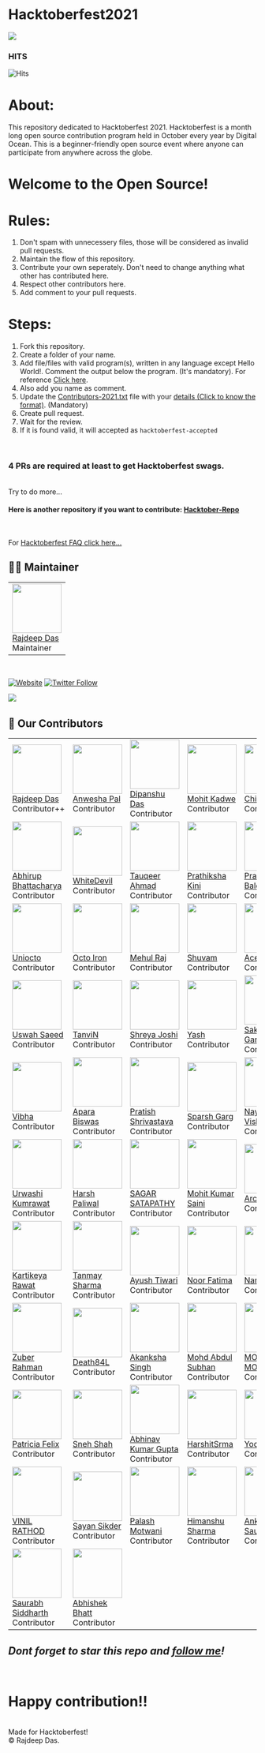 # Hacktoberfest2021
<img src="https://github.com/Rajspeaks/Hacktoberfest-2021/blob/main/hacktoberfest%202021.png">

### HITS
  
![Hits](https://hitcounter.pythonanywhere.com/count/tag.svg?url=https://github.com/Rajspeaks/Hacktoberfest-2021) 


# About:

This repository dedicated to Hacktoberfest 2021. Hacktoberfest is a month long open source contribution program held in October every year by Digital Ocean. This is a beginner-friendly open source event where anyone can participate from anywhere across the globe.

# Welcome to the Open Source!

# Rules:

1. Don't spam with unnecessery files, those will be considered as invalid pull requests.<br>
2. Maintain the flow of this repository.<br>
3. Contribute your own seperately. Don't need to change anything what other has contributed here.<br>
4. Respect other contributors here. <br>
5. Add comment to your pull requests.<br>

# Steps:

1. Fork this repository.<br>
2. Create a folder of your name. <br>
3.  Add file/files with valid program(s), written in any language except Hello World!. Comment the output below the program. (It's mandatory). For reference <a href="https://github.com/Rajspeaks/Hacktoberfest-2021/tree/main/Rajdeep%20Das">Click here</a>. <br>
4. Also add you name as comment.<br>
5. Update the <a href="https://github.com/Rajspeaks/Hacktoberfest-2021/blob/main/Contributors-2021.md">Contributors-2021.txt</a> file with your <a href="https://github.com/Rajspeaks/Hacktoberfest-2021/blob/main/Contributor%20format.txt">details (Click to know the format)</a>. (Mandatory) <br>
6. Create pull request. <br>
7. Wait for the review. <br>
8. If it is found valid, it will accepted as <code>hacktoberfest-accepted</code> 

<br>
<h3> 4 PRs are required at least to get Hacktoberfest swags. </h3>
<br>
Try to do more...

<br>

<h4> Here is another repository if you want to contribute: <a href="https://github.com/Rajspeaks/Chrome-extension"> Hacktober-Repo </a> </h4>
<br>

For <a href="https://hacktoberfest.digitalocean.com/faq">Hacktoberfest FAQ click here... </a>
<br>


<!--## :handshake: Our Contributors
<a href="https://github.com/Rajspeaks/Hacktoberfest-2021/graphs/contributors">
  <img src="https://contrib.rocks/image?repo=Rajspeaks/Hacktoberfest-2021" />
</a>
-->


## :man_technologist: Maintainer

<table>
  <tr>
    <td> <img src="https://github.com/Rajspeaks.png?size=100" height="100px" width="100px"><br> <a href="https://github.com/Rajspeaks">Rajdeep Das</a> <br> Maintainer </td>
  </tr>
  </table>
<br>

[![Website](https://img.shields.io/website?label=Website&style=for-the-badge&url=https%3A%2F%2Fcodestackr.com)](https://rajspeaks.github.io)
[![Twitter Follow](https://img.shields.io/twitter/follow/itsrajdeepdas?color=1DA1F2&logo=twitter&style=for-the-badge)](https://twitter.com/intent/follow?original_referer=https%3A%2F%2Fgithub.com%2FcodeSTACKr&screen_name=itsrajdeepdas)

<code><a href="https://linkedin.com/in/itsrajdeepdas"><img src="https://img.shields.io/badge/LinkedIn-0077B5?style=for-the-badge&logo=linkedin&logoColor=white"></a></code>&nbsp;


## :handshake: Our Contributors

<table>
  <tr>
    <td> <img src="https://github.com/Rajspeaks.png?size=100" height="100px" width="100px"><br> <a href="https://github.com/Rajspeaks">Rajdeep Das</a> <br> Contributor++ </td>
    <td> <img src="https://github.com/AnweshaPal26.png?size=100" height="100px" width="100px"><br> <a href="https://github.com/AnweshaPal26">Anwesha Pal</a> <br> Contributor </td>
    <td> <img src="https://github.com/the-d3crypt3r.png?size=100" height="100px" width="100px"><br> <a href="https://github.com/the-d3crypt3r">Dipanshu Das</a> <br> Contributor </td>
    <td> <img src="https://github.com/mohitkadwe19.png?size=100" height="100px" width="100px"><br> <a href="https://github.com/mohitkadwe19"> Mohit Kadwe </a> <br> Contributor </td>
    <td> <img src="https://github.com/CHIRAGBAJAJ1011.png?size=100" height="100px" width="100px"><br> <a href="https://github.com/CHIRAGBAJAJ1011"> Chirag Bajaj </a> <br> Contributor </td>
  <td> <img src="https://github.com/khushi-0001.png?size=100" height="100px" width="100px"><br> <a href="https://github.com/khushi-0001"> Khusi </a> <br> Contributor </td>
  </tr>
  <tr>
  <td> <img src="https://github.com/AbhirupB.png?size=100" height="100px" width="100px"><br> <a href="https://github.com/AbhirupB">Abhirup <br> Bhattacharya</a> <br> Contributor </td>
  <td> <img src="https://github.com/SudoKIngpin.png?size=100" height="100px" width="100px"><br> <a href="https://github.com/SudoKIngpin">WhiteDevil</a> <br> Contributor </td>
  <td> <img src="https://github.com/TauqeerAhmad5201.png?size=100" height="100px" width="100px"><br> <a href="https://github.com/TauqeerAhmad5201">Tauqeer Ahmad</a> <br> Contributor </td>
  <td> <img src="https://github.com/pkini2002.png?size=100" height="100px" width="100px"><br> <a href="https://github.com/pkini2002"> Prathiksha Kini </a> <br> Contributor </td>
  <td> <img src="https://github.com/prachibalodia.png?size=100" height="100px" width="100px"><br> <a href="https://github.com/prachibalodia">Prachi Balodia</a> <br> Contributor </td>
  <td> <img src="https://github.com/mohitpawar530.png?size=100" height="100px" width="100px"><br> <a href="https://github.com/mohitpawar530"> Mohit Pawar </a> <br> Contributor </td>
  </tr>
  <tr>
  <td> <img src="https://github.com/uniocto.png?size=100" height="100px" width="100px"><br> <a href="https://github.com/uniocto">Uniocto</a> <br> Contributor </td>
  <td> <img src="https://github.com/octoiron.png?size=100" height="100px" width="100px"><br> <a href="https://github.com/octoiron"> Octo Iron </a> <br> Contributor </td>
  <td> <img src="https://github.com/MrM-7.png?size=100" height="100px" width="100px"><br> <a href="https://github.com/MrM-7"> Mehul Raj </a> <br> Contributor </td>
  <td> <img src="https://github.com/WHOISshuvam.png?size=100" height="100px" width="100px"><br> <a href="https://github.com/WHOISshuvam"> Shuvam </a> <br> Contributor </td>
  <td> <img src="https://github.com/Ace117MC.png?size=100" height="100px" width="100px"><br> <a href="https://github.com/Ace117MC"> Ace117MC </a> <br> Contributor </td>
  <td> <img src="https://github.com/ayushig2610.png?size=100" height="100px" width="100px"><br> <a href="https://github.com/ayushig2610"> Ayushi </a> <br> Contributor </td>
  </tr>
  <tr>
    <td> <img src="https://github.com/Uswah-Saeed.png?size=100" height="100px" width="100px"><br> <a href="https://github.com/Uswah-Saeed"> Uswah Saeed </a> <br> Contributor </td>
    <td> <img src="https://github.com/tanvinimbalkar.png?size=100" height="100px" width="100px"><br> <a href="https://github.com/tanvinimbalkar"> TanviN </a> <br> Contributor </td>
    <td> <img src="https://github.com/shreyaj1.png?size=100" height="100px" width="100px"><br> <a href="https://github.com/shreyaj1"> Shreya Joshi </a> <br> Contributor </td>
    <td> <img src="https://github.com/Yash-passi.png?size=100" height="100px" width="100px"><br> <a href="https://github.com/Yash-passi"> Yash </a> <br> Contributor </td>
    <td> <img src="https://github.com/sakshamceo.png?size=100" height="100px" width="100px"><br> <a href="https://github.com/sakshamceo"> Saksham Garg </a> <br> Contributor </td>
    <td> <img src="https://github.com/sanjaysanjel019.png?size=100" height="100px" width="100px"><br> <a href="https://github.com/sanjaysanjel019"> Sanjay Sanjel </a> <br> Contributor </td>
  </tr>
  <tr>
    <td> <img src="https://github.com/vibha-v-657.png?size=100" height="100px" width="100px"><br> <a href="https://github.com/vibha-v-657"> Vibha </a> <br> Contributor </td>
    <td> <img src="https://github.com/algo-geek.png?size=100" height="100px" width="100px"><br> <a href="https://github.com/algo-geek"> Apara Biswas </a> <br> Contributor </td>
    <td> <img src="https://github.com/PratishShrivastava.png?size=100" height="100px" width="100px"><br> <a href="https://github.com/PratishShrivastava"> Pratish Shrivastava </a> <br> Contributor </td>
    <td> <img src="https://github.com/sparsh9.png?size=100" height="100px" width="100px"><br> <a href="https://github.com/sparsh9"> Sparsh Garg </a> <br> Contributor </td>
    <td> <img src="https://github.com/nayan1xyz.png?size=100" height="100px" width="100px"><br> <a href="https://github.com/nayan1xyz"> Nayan Vishwakarma </a> <br> Contributor </td>
    <td> <img src="https://github.com/imshivam18.png?size=100" height="100px" width="100px"><br> <a href="https://github.com/imshivam18"> Shivam Chopra </a> <br> Contributor </td>
  </tr>

 <tr>
    <td> <img src="https://github.com/uru0120.png?size=100" height="100px" width="100px"><br> <a href="https://github.com/uru0120"> Urwashi Kumrawat </a> <br> Contributor </td>
    <td> <img src="https://github.com/paliwalharsh.png?size=100" height="100px" width="100px"><br> <a href="https://github.com/paliwalharsh"> Harsh Paliwal </a> <br> Contributor </td>
    <td> <img src="https://github.com/wishsagarks.png?size=100" height="100px" width="100px"><br> <a href="https://github.com/wishsagarks"> SAGAR SATAPATHY </a> <br> Contributor </td>
    <td> <img src="https://github.com/BeLimitLess.png?size=100" height="100px" width="100px"><br> <a href="https://github.com/BeLimitLess"> Mohit Kumar Saini </a> <br> Contributor </td>
    <td> <img src="https://github.com/i-archit-gupta.png?size=100" height="100px" width="100px"><br> <a href="https://github.com/i-archit-gupta"> Archit Gupta  </a> <br> Contributor </td>
    <td> <img src="https://github.com/JosephTJennings.png?size=100" height="100px" width="100px"><br> <a href="https://github.com/JosephTJennings"> Joseph Jennings   </a> <br> Contributor </td>
</tr>

<tr>

<td> <img src="https://github.com/kartikeya47.png?size=100" height="100px" width="100px"><br> <a href="https://github.com/kartikeya47"> Kartikeya Rawat </a> <br> Contributor </td>
<td> <img src="https://github.com/Tanmay-s55.png?size=100" height="100px" width="100px"><br> <a href="https://github.com/Tanmay-s55"> Tanmay Sharma </a> <br> Contributor </td>
<td> <img src="https://github.com/ayush7801.png?size=100" height="100px" width="100px"><br> <a href="https://github.com/ayush7801"> Ayush Tiwari </a> <br> Contributor </td>
<td> <img src="https://github.com/Noorfatimadev.png?size=100" height="100px" width="100px"><br> <a href="https://github.com/Noorfatimadev"> Noor Fatima </a> <br> Contributor </td>
<td> <img src="https://github.com/namx05.png?size=100" height="100px" width="100px"><br> <a href="https://github.com/namx05"> Naman Jain </a> <br> Contributor </td>
<td> <img src="https://github.com/ayushanand09.png?size=100" height="100px" width="100px"><br> <a href="https://github.com/ayushanand09"> Ayush Anand </a> <br> Contributor </td>
</tr>

<tr>
<td> <img src="https://github.com/zuberrahman.png?size=100" height="100px" width="100px"><br> <a href="https://github.com/zuberrahman"> Zuber Rahman </a> <br> Contributor </td>
<td> <img src="https://github.com/Death84L.png?size=100" height="100px" width="100px"><br> <a href="https://github.com/Death84L"> Death84L </a> <br> Contributor </td>
<td> <img src="https://github.com/akanksha57.png?size=100" height="100px" width="100px"><br> <a href="https://github.com/akanksha57"> Akanksha Singh </a> <br> Contributor </td>
<td> <img src="https://github.com/itechsubhan.png?size=100" height="100px" width="100px"><br> <a href="https://github.com/itechsubhan"> Mohd Abdul Subhan </a> <br> Contributor </td>
<td> <img src="https://github.com/MOHAMMADMODASSIR.png?size=100" height="100px" width="100px"><br> <a href="https://github.com/MOHAMMADMODASSIR"> MOHAMMAD MODASSIR </a> <br> Contributor </td>
<td> <img src="https://github.com/ItzMeAditya.png?size=100" height="100px" width="100px"><br> <a href="https://github.com/ItzMeAditya"> Aditya Singh </a> <br> Contributor </td>
</tr>
  
<tr>
<td> <img src="https://github.com/patriciafelixx.png?size=100" height="100px" width="100px"><br> <a href="https://github.com/patriciafelixx"> Patricia Felix </a> <br> Contributor </td>
<td> <img src="https://github.com/Sneh16Shah.png?size=100" height="100px" width="100px"><br> <a href="https://github.com/Sneh16Shah"> Sneh Shah </a> <br> Contributor </td>
<td> <img src="https://github.com/alhad-balak.png?size=100" height="100px" width="100px"><br> <a href="https://github.com/alhad-balak"> Abhinav Kumar Gupta </a> <br> Contributor </td>
<td> <img src="https://github.com/HarshitSrma.png?size=100" height="100px" width="100px"><br> <a href="https://github.com/HarshitSrma"> HarshitSrma </a> <br> Contributor </td>
<td> <img src="https://github.com/yodifm.png?size=100" height="100px" width="100px"><br> <a href="https://github.com/yodifm"> Yodi Fakhri  </a> <br> Contributor </td>
<td> <img src="https://github.com/Naman754.png?size=100" height="100px" width="100px"><br> <a href="https://github.com/Naman754"> Naman754  </a> <br> Contributor </td>
  </tr>
  
  <tr>
    <td> <img src="https://github.com/vinilRathod.png?size=100" height="100px" width="100px"><br> <a href="https://github.com/vinilRathod"> VINIL RATHOD  </a> <br> Contributor </td>
    <td> <img src="https://github.com/sayan-sikder.png?size=100" height="100px" width="100px"><br> <a href="https://github.com/sayan-sikder"> Sayan Sikder </a> <br> Contributor </td>
    <td> <img src="https://github.com/Palash-05.png?size=100" height="100px" width="100px"><br> <a href="https://github.com/Palash-05"> Palash Motwani </a> <br> Contributor </td>
    <td> <img src="https://github.com/HimanshuSrma.png?size=100" height="100px" width="100px"><br> <a href="https://github.com/HimanshuSrma"> Himanshu Sharma </a> <br> Contributor </td>
    <td> <img src="https://github.com/justacsguy.png?size=100" height="100px" width="100px"><br> <a href="https://github.com/justacsguy"> Ankit Saurabh </a> <br> Contributor </td>
    <td> <img src="https://github.com/tarun573.png?size=100" height="100px" width="100px"><br> <a href="https://github.com/tarun573"> Tarun Kumar </a> <br> Contributor </td> 
  </tr>
  
  <tr>
    <td> <img src="https://github.com/Sau2001rabh.png?size=100" height="100px" width="100px"><br> <a href="https://github.com/Sau2001rabh"> Saurabh Siddharth </a> <br> Contributor </td> 
    <td> <img src="https://github.com/AbhishekBhatt072003.png?size=100" height="100px" width="100px"><br> <a href="https://github.com/AbhishekBhatt072003"> Abhishek Bhatt </a> <br> Contributor </td> 
  
   </tr>

  </table>

 ## *Dont forget to star this repo and <a href="https://github.com/Rajspeaks">follow me</a>!*


<br>


# Happy contribution!!
<br>
Made for Hacktoberfest!
<br>
&copy; Rajdeep Das.
